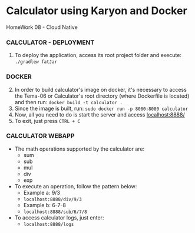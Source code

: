 # Calculator using Karyon and Docker
HomeWork 08 - Cloud Native

### CALCULATOR - DEPLOYMENT
1. To deploy the application, access its root project folder and execute: `./gradlew fatJar`

### DOCKER
2. In order to build calculator's image on docker, it's necessary to access the Tema-06 or Calculator's root directory (where Dockerfile is located) and then run: 
`docker build -t calculator .`
3. Since the image is built, run: `sudo docker run -p 8080:8080 calculator`
4. Now, all you need to do is start the server and access [localhost:8888/](http://localhost:8888/) 
5. To exit, just press `CTRL + C`

### CALCULATOR WEBAPP 
* The math operations supported by the calculator are:
  * sum
  * sub
  * mul
  * div
  * exp
* To execute an operation, follow the pattern below:
  * Example a: 9/3
  * `localhost:8888/div/9/3` 
  * Example b: 6-7-8
  * `localhost:8888/sub/6/7/8` 
* To access calculator logs, just enter:
  * `localhost:8888/logs` 
